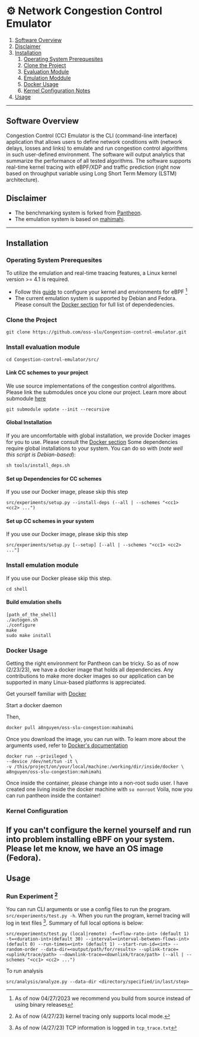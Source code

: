 # ⚙️ Network Congestion Control Emulator
1. [Software Overview](#software-overview)
2. [Disclaimer](#disclaimer)
3. [Installation](#installation)
    1. [Operating System Prerequesites](#operating-system-prerequesites)
    2. [Clone the Project](#clone-the-project)
    3. [Evaluation Module](#install-evaluation-module)
    4. [Emulation Moddule](#install-emulation-module)
    5. [Docker Usage](#docker-usage)
    6. [Kernel Configuration Notes](#kernel-configuration)
4. [Usage](#usage)
   
----
## Software Overview

Congestion Control (CC) Emulator is the CLI (command-line interface) application that allows users to define network conditions with (network delays, losses and links) to emulate and run congestion control algorithms in such user-defined environment. The software will output analytics that summarize the performance of all tested algorithms. The software supports real-time kernel tracing with eBPF/XDP and traffic prediction (right now based on throughput variable using Long Short Term Memory (LSTM) architecture).


## Disclaimer
- The benchmarking system is forked from [Pantheon](https://github.com/StanfordSNR/pantheon).
- The emulation system is based on [mahimahi](http://mahimahi.mit.edu/).

---
## Installation

### Operating System Prerequesites
To utilize the emulation and real-time traacing features, a Linux kernel version >= 4.1 is required.
- Follow this [guide](https://github.com/iovisor/bcc/blob/master/INSTALL.md) to configure your kernel and environments for eBPF [^1]
- The current emulation system is supported by Debian and Fedora. Please consult the [Docker section](#docker-usage) for full list of dependedencies.
[^1]: As of now 04/27/2023 we recommend you build from source instead of using binary releases

### Clone the Project
```
git clone https://github.com/oss-slu/Congestion-control-emulator.git
```
### Install evaluation module
```
cd Congestion-control-emulator/src/
```
#### Link CC schemes to your project
We use source implementations of the congestion control algorithms. Please link the submodules once you clone our project. Learn more about submodule [here](https://github.blog/2016-02-01-working-with-submodules/)
```
git submodule update --init --recursive 
```
#### Global Installation
If you are uncomfortable with global installation, we provide Docker images for you to use. Please consult the [Docker section](#docker-usage) 
Some dependencies require global installations to your system. You can do so with (*note well this script is Debian-based*):
```
sh tools/install_deps.sh
```
#### Set up Dependencies for CC schemes
If you use our Docker image, please skip this step
```
src/experiments/setup.py --install-deps (--all | --schemes "<cc1> <cc2> ...")
```

#### Set up CC schemes in your system
If you use our Docker image, please skip this step
```
src/experiments/setup.py [--setup] [--all | --schemes "<cc1> <cc2> ..."]
```

### Install emulation module
If you use our Docker please skip this step.
```
cd shell
```

#### Build emulation shells
```
[path_of_the_shell]
./autogen.sh
./configure
make
sudo make install
```

### Docker Usage
Getting the right environment for Pantheon can be tricky. So as of now (2/23/23), we have a docker image that holds all dependencies. Any contributions to make more docker images so our application can be supported in many Linux-based platforms is appreciated.

Get yourself familiar with [Docker](https://docs.docker.com/config/daemon/start/)

Start a docker daemon

Then,
```bash
docker pull a8nguyen/oss-slu-congestion:mahimahi
```
Once you download the image, you can run with. To learn more about the arguments used, refer to [Docker's documentation](https://docs.docker.com/engine/reference/run/) 
```
docker run --privileged \
--device /dev/net/tun -it \
-v /this/project/on/your/local/machine:/working/dir/inside/docker \
a8nguyen/oss-slu-congestion:mahimahi
```
Once inside the container, please change into a non-root sudo user. I have created one living inside the docker machine with `su nonroot`
Voila, now you can run pantheon inside the container!

### Kernel Configuration
If you can't configure the kernel yourself and run into problem installing eBPF on your system. Please let me know, we have an OS image (Fedora).
---
## Usage
### Run Experiment [^2]
You can run CLI arguments or use a config files to run the program. `src/experiments/test.py -h`. When you run the program, kernel tracing will log in text files [^3]. Summary of full local options is below:
[^2]: As of now (4/27/23) kernel tracing only supports local mode.
[^3]: As of now (4/27/23) TCP information is logged in `tcp_trace.txt`

```src/experiments/test.py (local|remote) -f=<flow-rate-int> (default 1) -t=<duration-int>(default 30) --interval=<interval-between-flows-int>(default 0) --run-times=<int> (default 1) --start-run-id=<int> --random-order --data-dir=<output/path/for/results> --uplink-trace=<uplink/trace/path> --downlink-trace=<downlink/trace/path> (--all | --schemes "<cc1> <cc2> ...")```

To run analysis
```
src/analysis/analyze.py --data-dir <directory/specified/in/last/step>
```
